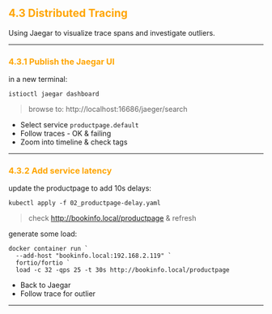 ## <font color="orange"> 4.3 Distributed Tracing </font>
Using Jaegar to visualize trace spans and investigate outliers.

---

### <font color="orange"> 4.3.1 Publish the Jaegar UI </font>
in a new terminal:
```
istioctl jaegar dashboard
```
> browse to: http://localhost:16686/jaeger/search 

- Select service `productpage.default`
- Follow traces - OK & failing
- Zoom into timeline & check tags

---

### <font color="orange"> 4.3.2 Add service latency </font>
update the productpage to add 10s delays:
```
kubectl apply -f 02_productpage-delay.yaml
```
> check http://bookinfo.local/productpage & refresh

generate some load:

```
docker container run `
  --add-host "bookinfo.local:192.168.2.119" `
  fortio/fortio `
  load -c 32 -qps 25 -t 30s http://bookinfo.local/productpage
```
- Back to Jaegar
- Follow trace for outlier

---